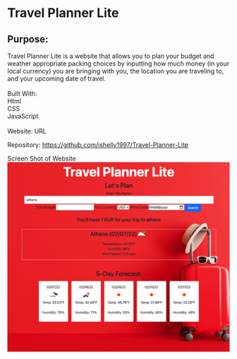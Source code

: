 <h1>Travel Planner Lite</h1>
<h2>Purpose:</h2>
Travel Planner Lite is a website that allows you to plan your budget and weather appropriate packing choices by inputting how much money (in your local currency) you are bringing with you, the location you are traveling to, and your upcoming date of travel.
<br><br>
Built With:<br>
Html<br>
CSS<br>
JavaScript<br>

<br>
Website: URL

Repository: https://github.com/ishelly1997/Travel-Planner-Lite<br>


Screen Shot of Website<br>
<img src="./assets/images/screenshot.png" alt="screenshot">